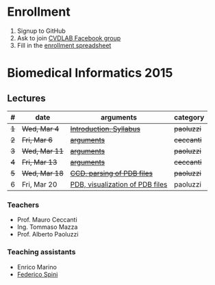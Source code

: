 # Enrollment

1. Signup to GitHub
2. Ask to join [CVDLAB Facebook group](https://www.facebook.com/groups/cvdlab/)
3. Fill in the [enrollment spreadsheet](https://docs.google.com/spreadsheets/d/1WYKBwIbqk1SF6MdTQ7HIauO457_MMWyekyD5CT5x48c/edit#gid=0)

# Biomedical Informatics 2015

## Lectures

| # | date | arguments | category |
|--:|------|-----------|----------|
| ~~1~~ | ~~Wed, Mar 4~~ | [~~Introduction, Syllabus~~](raletive/path/to/lecture-01.pdf) | ~~paoluzzi~~ |
| ~~2~~ | ~~Fri, Mar 6~~ | [~~arguments~~](raletive/path/to/lecture-02.pdf) | ~~ceccanti~~ |
| ~~3~~ | ~~Wed, Mar 11~~ | [~~arguments~~](raletive/path/to/lecture-03.pdf) | ~~paoluzzi~~ |
| ~~4~~ | ~~Fri, Mar 13~~ | [~~arguments~~](raletive/path/to/lecture-04.pdf) | ~~ceccanti~~ |
| ~~5~~ | ~~Wed, Mar 18~~ | [~~CCD, parsing of PDB files~~](2015-03-18) | ~~paoluzzi~~ |
| 6 | Fri, Mar 20 | [PDB, visualization of PDB files](2015-03-20) | paoluzzi |


### Teachers

- Prof. Mauro Ceccanti
- Ing. Tommaso Mazza
- Prof. Alberto Paoluzzi

### Teaching assistants

- Enrico Marino
- [Federico Spini](http://federicospini.com)
